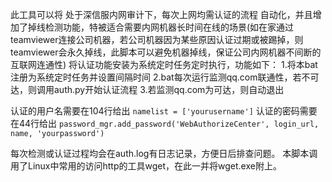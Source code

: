 此工具可以将 处于深信服内网审计下，每次上网均需认证的流程 自动化，并且增加了掉线检测功能，特被适合需要内网机器长时间在线的场景(如在家通过teamviewer连接公司机器，若公司机器因为某些原因认证过期或被踢掉，则teamviewer会永久掉线，此脚本可以避免机器掉线，保证公司内网机器不间断的互联网连通性)
将认证功能安装为系统定时任务定时执行，功能如下：
1.将本bat注册为系统定时任务并设置间隔时间
2.bat每次运行监测qq.com联通性，若不可达，则调用auth.py开始认证流程
3.若监测qq.com为可达，则自动退出

认证的用户名需要在104行给出
`namelist = ['yourusername']`
认证的密码需要在44行给出
`password_mgr.add_password('WebAuthorizeCenter', login_url, name, 'yourpassword')`


每次检测或认证过程均会在auth.log有日志记录，方便日后排查问题。
本脚本调用了Linux中常用的访问http的工具wget，在此一并将wget.exe附上。